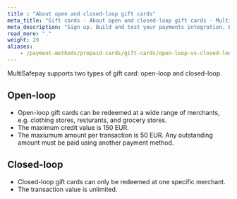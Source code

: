 ```yaml
---
title : "About open and closed-loop gift cards"
meta_title: "Gift cards - About open and closed-loop gift cards - MultiSafepay Docs"
meta_description: "Sign up. Build and test your payments integration. Explore our products and services. Use our API Reference, SDKs, and wrappers. Get support."
read_more: "."
weight: 20
aliases: 
    - /payment-methods/prepaid-cards/gift-cards/open-loop-vs-closed-loop
---
```


MultiSafepay supports two types of gift card: open-loop and closed-loop.

## Open-loop

- Open-loop gift cards can be redeemed at a wide range of merchants, e.g. clothing stores, resturants, and grocery stores. 
- The maximum credit value is 150 EUR.
- The maxiumum amount per transaction is 50 EUR. Any outstanding amount must be paid using another payment method.

## Closed-loop

- Closed-loop gift cards can only be redeemed at one specific merchant.
- The transaction value is unlimited.